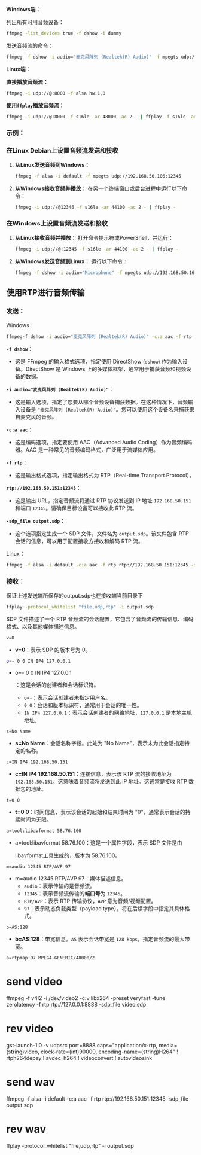**Windows端：**

列出所有可用音频设备：

```sh
ffmpeg -list_devices true -f dshow -i dummy
```

发送音频流的命令：

```sh
ffmpeg -f dshow -i audio="麦克风阵列 (Realtek(R) Audio)" -f mpegts udp://192.168.50.162:8000
```

**Linux端：**

**直接播放音频流：**

```sh
ffmpeg -i udp://@:8000 -f alsa hw:1,0
```

**使用`ffplay`播放音频流：**

```sh
ffmpeg -i udp://@:8000 -f s16le -ar 48000 -ac 2 - | ffplay -f s16le -ar 48000 -ac 2 -
```





### 示例：

### **在Linux Debian上设置音频流发送和接收**

1. **从Linux发送音频到Windows：**

   ```sh
   ffmpeg -f alsa -i default -f mpegts udp://192.168.50.106:12345
   ```

2. **从Windows接收音频并播放：** 在另一个终端窗口或后台进程中运行以下命令：

   ```sh
   ffmpeg -i udp://@12346 -f s16le -ar 44100 -ac 2 - | ffplay -
   ```

### 在Windows上设置音频流发送和接收

1. **从Linux接收音频并播放：** 打开命令提示符或PowerShell，并运行：

   ```sh
   ffmpeg -i udp://@:12345 -f s16le -ar 44100 -ac 2 - | ffplay -
   ```

2. **从Windows发送音频到Linux：** 运行以下命令：

   ```sh
   ffmpeg -f dshow -i audio="Microphone" -f mpegts udp://192.168.50.162:12346
   ```



## 使用RTP进行音频传输

### 发送：

Windows：

```sh
ffmpeg-f dshow -i audio="麦克风阵列 (Realtek(R) Audio)" -c:a aac -f rtp rtp://192.168.50.151:12345 -sdp_file output.sdp
```

**`-f dshow`**：

- 这是 FFmpeg 的输入格式选项，指定使用 DirectShow (`dshow`) 作为输入设备。DirectShow 是 Windows 上的多媒体框架，通常用于捕获音频和视频设备的数据。

**`-i audio="麦克风阵列 (Realtek(R) Audio)"`**：

- 这是输入选项，指定了您要从哪个音频设备捕获数据。在这种情况下，音频输入设备是 `"麦克风阵列 (Realtek(R) Audio)"`。您可以使用这个设备名来捕获来自麦克风的音频。

**`-c:a aac`**：

- 这是编码选项，指定要使用 AAC（Advanced Audio Coding）作为音频编码器。AAC 是一种常见的音频编码格式，广泛用于流媒体应用。

**`-f rtp`**：

- 这是输出格式选项，指定输出格式为 RTP（Real-time Transport Protocol）。

**`rtp://192.168.50.151:12345`**：

- 这是输出 URL，指定音频流将通过 RTP 协议发送到 IP 地址 `192.168.50.151` 和端口 `12345`。请确保目标设备可以接收此 RTP 流。

**`-sdp_file output.sdp`**：

- 这个选项指定生成一个 SDP 文件，文件名为 `output.sdp`。该文件包含 RTP 会话的信息，可以用于配置接收方接收和解码 RTP 流。

Linux：

```sh
ffmpeg -f alsa -i default -c:a aac -f rtp rtp://192.168.50.151:12345 -sdp_file output.sdp
```





### 接收：

保证上述发送端所保存的output.sdp也在接收端当前目录下

```sh
ffplay -protocol_whitelist "file,udp,rtp" -i output.sdp
```



 SDP 文件描述了一个 RTP 音频流的会话配置，它包含了音频流的传输信息、编码格式、以及其他媒体描述信息。

```
v=0
```

- **v=0**：表示 SDP 的版本号为 0。

```sh
o=- 0 0 IN IP4 127.0.0.1
```

- o=- 0 0 IN IP4 127.0.0.1

  ：这是会话的创建者和会话标识符。

  - `o=-`：表示会话创建者未指定用户名。
  - `0 0`：会话和版本标识符，通常用于会话的唯一性。
  - `IN IP4 127.0.0.1`：表示会话创建者的网络地址，`127.0.0.1` 是本地主机地址。

```
s=No Name
```

- **s=No Name**：会话名称字段。此处为 "No Name"，表示未为此会话指定特定的名称。

```
c=IN IP4 192.168.50.151
```

- **c=IN IP4 192.168.50.151**：连接信息，表示该 RTP 流的接收地址为 `192.168.50.151`，这意味着音频流将发送到此 IP 地址。这通常是接收 RTP 数据包的地址。

```
t=0 0
```

- **t=0 0**：时间信息，表示该会话的起始和结束时间为 "0"，通常表示会话的持续时间为无限。

```
a=tool:libavformat 58.76.100
```

- a=tool:libavformat 58.76.100：这是一个属性字段，表示 SDP 文件是由 

  libavformat工具生成的，版本为 58.76.100。

```
m=audio 12345 RTP/AVP 97
```

- m=audio 12345 RTP/AVP 97：媒体描述信息。
  - `audio`：表示传输的是音频流。
  - `12345`：表示音频流传输的**端口号**为 `12345`。
  - `RTP/AVP`：表示 RTP 传输协议，`AVP` 意为音频/视频配置。
  - `97`：表示动态负载类型（payload type），将在后续字段中指定其具体格式。

```
b=AS:128
```

- **b=AS:128**：带宽信息。`AS` 表示会话带宽是 `128 kbps`，指定音频流的最大带宽。

```
a=rtpmap:97 MPEG4-GENERIC/48000/2
```



# send video
ffmpeg -f v4l2 -i /dev/video2 -c:v libx264 -preset veryfast -tune zerolatency -f rtp rtp://127.0.0.1:8888 -sdp_file video.sdp
# rev video
gst-launch-1.0 -v udpsrc port=8888 caps="application/x-rtp, media=(string)video, clock-rate=(int)90000, encoding-name=(string)H264" ! rtph264depay ! avdec_h264 ! videoconvert ! autovideosink

# send wav
ffmpeg -f alsa -i default -c:a aac -f rtp rtp://192.168.50.151:12345 -sdp_file output.sdp
# rev wav
ffplay -protocol_whitelist "file,udp,rtp" -i output.sdp
